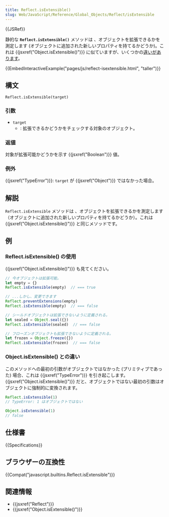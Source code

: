 ```yaml
---
title: Reflect.isExtensible()
slug: Web/JavaScript/Reference/Global_Objects/Reflect/isExtensible
---
```


{{JSRef}}

静的な **`Reflect.isExtensible()`** メソッドは 、オブジェクトを拡張できるかを測定します (オブジェクトに追加された新しいプロパティを持てるかどうか)。これは {{jsxref("Object.isExtensible()")}} に似ていますが、いくつかの[違いがあります](#Difference_to_Object.isExtensible)。

{{EmbedInteractiveExample("pages/js/reflect-isextensible.html", "taller")}}

## 構文

```
Reflect.isExtensible(target)
```

### 引数

- `target`
  - : 拡張できるかどうかをチェックする対象のオブジェクト。

### 返値

対象が拡張可能かどうかを示す {{jsxref("Boolean")}} 値。

### 例外

{{jsxref("TypeError")}}: `target` が {{jsxref("Object")}} ではなかった場合。

## 解説

`Reflect.isExtensible` メソッドは 、オブジェクトを拡張できるかを測定します（オブジェクトに追加された新しいプロパティを持てるかどうか）。これは {{jsxref("Object.isExtensible()")}} と同じメソッドです。

## 例

### Reflect.isExtensible() の使用

{{jsxref("Object.isExtensible()")}} も見てください。

```js
// 今オブジェクトは拡張可能。
let empty = {}
Reflect.isExtensible(empty)  // === true

// ...しかし、変更できます
Reflect.preventExtensions(empty)
Reflect.isExtensible(empty)  // === false

// シールドオブジェクトは拡張できないように定義される。
let sealed = Object.seal({})
Reflect.isExtensible(sealed)  // === false

// フローズンオブジェクトも拡張できないように定義される。
let frozen = Object.freeze({})
Reflect.isExtensible(frozen)  // === false
```

### Object.isExtensible() との違い

このメソッドへの最初の引数がオブジェクトではなかった (プリミティブであった) 場合、これは {{jsxref("TypeError")}} を引き起こします。{{jsxref("Object.isExtensible()")}} だと、オブジェクトではない最初の引数はオブジェクトに強制的に変換されます。

```js
Reflect.isExtensible(1)
// TypeError: 1 はオブジェクトではない

Object.isExtensible(1)
// false
```

## 仕様書

{{Specifications}}

## ブラウザーの互換性

{{Compat("javascript.builtins.Reflect.isExtensible")}}

## 関連情報

- {{jsxref("Reflect")}}
- {{jsxref("Object.isExtensible()")}}

